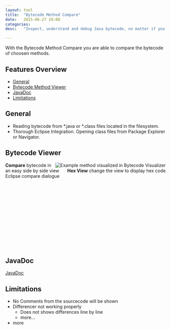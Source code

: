 ```yaml
---
layout: tool
title:  "Bytecode Method Compare"
date:   2015-06-27 19:00
categories:
desc:	"Inspect, understand and debug Java bytecode, no matter if you have the corresponding source."

---
```


With the Bytecode Method Compare you are able to compare the bytecode of choosen methods.



Features Overview
-----------------

* [General](#general)
* [Bytecode Method Viewer](#bytecode-method-viewer)
* [JavaDoc](#java-doc)
* [Limitations](#limitations)




General  <a name="general"></a>
-------
* Reading bytecode from *.java or *.class files located in the filesystem.
* Thorough Eclipse Integration. Opening class files from Package Explorer or Navigator.





Bytecode Viewer  <a name="bytecode-method-viewer"></a>
---------------
<div class="example-screenshot" style="height: 267px;">
<img style="float: right;" src="{{ site.imgurl }}/bytecode-method-compare/method-compare-02.png" alt="Example method visualized in Bytecode Visualizer" />
<div class="clear-r"></div>
<div class="flag" style="float: right; top: 45px; right: 10px;">
	<strong>Hex View</strong> change the view to display hex code
	<b class="notch-tl"></b>
</div>
<div class="flag" style="top: 100px;">
	<strong>Compare</strong> bytecode in an easy side by side view Eclipse compare dialogue
	<b class="notch-r"></b>
</div>
</div>





JavaDoc  <a name="java-doc"></a>
-------
[JavaDoc](http://google.de/ "JavaDoc")



Limitations  <a name="limitations"></a>
-------
* No Comments from the sourcecode will be shown
* Differencer not working properly
	+ Does not shows differences line by line
	+ more...
* more